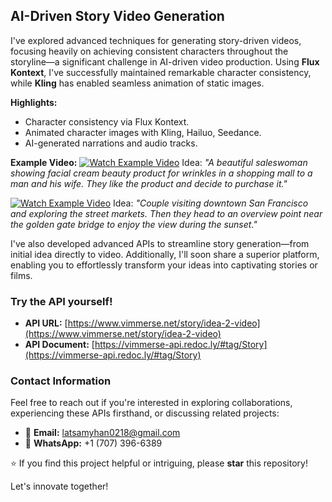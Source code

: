 ## AI-Driven Story Video Generation

I've explored advanced techniques for generating story-driven videos, focusing heavily on achieving consistent characters throughout the storyline—a significant challenge in AI-driven video production. Using **Flux Kontext**, I've successfully maintained remarkable character consistency, while **Kling** has enabled seamless animation of static images.

**Highlights:**

* Character consistency via Flux Kontext.
* Animated character images with Kling, Hailuo, Seedance.
* AI-generated narrations and audio tracks.

**Example Video:**
[![Watch Example Video](https://github.com/lathan218/Vimmerse-Studio/blob/main/AI-Story.jpg?raw=true)](https://dev-media.vimmerse.net/vimmerse-test-user/batch/548aae63-fcd1-4c80-b739-62ef7002b6f1/story/2/548aae63-fcd1-4c80-b739-62ef7002b6f1.mp4)
Idea: *"A beautiful saleswoman showing facial cream beauty product for wrinkles in a shopping mall to a man and his wife. They like the product and decide to purchase it."*

[![Watch Example Video](https://github.com/lathan218/Vimmerse-Studio/blob/main/videoframe_476.png?raw=true)](https://dev-media.vimmerse.net/vimmerse-test-user/batch/f03b2774-9ffe-42d6-81ce-84664a6c998c/story/1/f03b2774-9ffe-42d6-81ce-84664a6c998c.mp4)
Idea: *"Couple visiting downtown San Francisco and exploring the street markets. Then they head to an overview point near the golden gate bridge to enjoy the view during the sunset."*


I've also developed advanced APIs to streamline story generation—from initial idea directly to video. Additionally, I'll soon share a superior platform, enabling you to effortlessly transform your ideas into captivating stories or films.

### Try the API yourself!
* **API URL:** [https://www.vimmerse.net/story/idea-2-video](https://www.vimmerse.net/story/idea-2-video)
* **API Document:** [https://vimmerse-api.redoc.ly/#tag/Story](https://vimmerse-api.redoc.ly/#tag/Story)

### Contact Information

Feel free to reach out if you're interested in exploring collaborations, experiencing these APIs firsthand, or discussing related projects:

* 📧 **Email:** [latsamyhan0218@gmail.com](mailto:latsamyhan0218@gmail.com)
* 📱 **WhatsApp:** +1 (707) 396-6389

⭐ If you find this project helpful or intriguing, please **star** this repository!

Let's innovate together!
